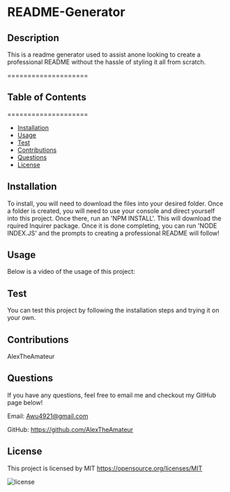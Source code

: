 # README-Generator

## Description

This is a readme generator used to assist anone looking to create a professional README without the hassle of styling it all from scratch.

====================

## Table of Contents

====================

- [Installation](#installation)
- [Usage](#usage)
- [Test](#test)
- [Contributions](#contibutions)
- [Questions](#questions)
- [License](#license)

## Installation

To install, you will need to download the files into your desired folder. Once a folder is created, you will need to use your console and direct yourself into this project. Once there, run an 'NPM INSTALL'. This will download the rquired Inquirer package. Once it is done completing, you can run 'NODE INDEX.JS' and the prompts to creating a professional README will follow!

## Usage

Below is a video of the usage of this project:

## Test

You can test this project by following the installation steps and trying it on your own.

## Contributions

AlexTheAmateur

## Questions

If you have any questions, feel free to email me and checkout my GitHub page below!

Email: Awu4921@gmail.com

GitHub: https://github.com/AlexTheAmateur

## License

This project is licensed by MIT
https://opensource.org/licenses/MIT

![license](https://img.shields.io/badge/license-MIT-yellowgreen)
